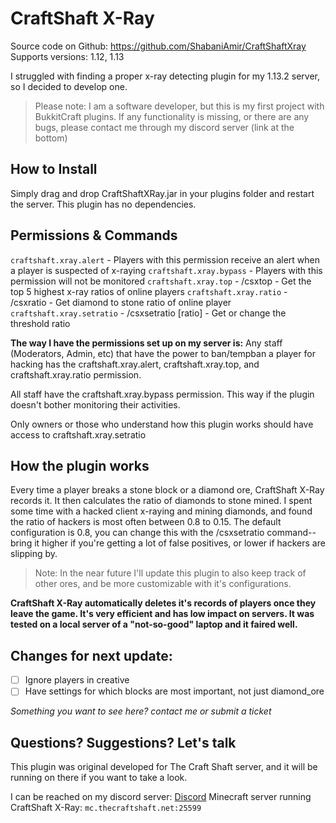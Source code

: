 # CraftShaft X-Ray
Source code on Github: https://github.com/ShabaniAmir/CraftShaftXray
Supports versions: 1.12, 1.13

I struggled with finding a proper x-ray detecting plugin for my 1.13.2 server, so I decided to develop one.

> Please note: I am a software developer, but this is my first project with BukkitCraft plugins. If any functionality is missing, or there are any bugs, please contact me through my discord server (link at the bottom)

## How to Install
Simply drag and drop CraftShaftXRay.jar in your plugins folder and restart the server.
This plugin has no dependencies.

## Permissions & Commands
`craftshaft.xray.alert` - Players with this permission receive an alert when a player is suspected of x-raying
`craftshaft.xray.bypass` - Players with this permission will not be monitored
`craftshaft.xray.top` - /csxtop - Get the top 5 highest x-ray ratios of online players
`craftshaft.xray.ratio` - /csxratio <player> - Get diamond to stone ratio of online player
`craftshaft.xray.setratio` - /csxsetratio [ratio] - Get or change the threshold ratio
  
**The way I have the permissions set up on my server is:**
Any staff (Moderators, Admin, etc) that have the power to ban/tempban a player for hacking has the craftshaft.xray.alert, craftshaft.xray.top, and craftshaft.xray.ratio permission.

All staff have the craftshaft.xray.bypass permission. This way if the plugin doesn't bother monitoring their activities.

Only owners or those who understand how this plugin works should have access to craftshaft.xray.setratio

## How the plugin works
Every time a player breaks a stone block or a diamond ore, CraftShaft X-Ray records it. It then calculates the ratio of diamonds to stone mined. I spent some time with a hacked client x-raying and mining diamonds, and found the ratio of hackers is most often between 0.8 to 0.15. The default configuration is 0.8, you can change this with the /csxsetratio command-- bring it higher if you're getting a lot of false positives, or lower if hackers are slipping by.

> Note: In the near future I'll update this plugin to also keep track of other ores, and be more customizable with it's configurations.

**CraftShaft X-Ray automatically deletes it's records of players once they leave the game. It's very efficient and has low impact on servers. It was tested on a local server of a "not-so-good" laptop and it faired well.**

## Changes for next update:
- [ ] Ignore players in creative
- [ ] Have settings for which blocks are most important, not just diamond_ore

*Something you want to see here? contact me or submit a ticket*

## Questions? Suggestions? Let's talk
This plugin was original developed for The Craft Shaft server, and it will be running on there if you want to take a look.

I can be reached on my discord server: [Discord](https://discord.gg/YvBFZJx)
Minecraft server running CraftShaft X-Ray: `mc.thecraftshaft.net:25599`
